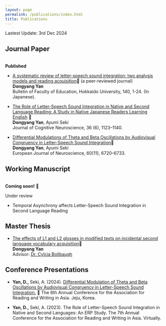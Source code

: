 ```yaml
---
layout: page
permalink: /publications/index.html
title: Publications
---
```


Lastest Update: 3rd Dec 2024&nbsp; 

## Journal Paper
<br>**Published**
- [A systematic review of letter-speech sound integration:
two analysis models and reading acquisition](https://ydyxj.github.io/file/1.pdf)🔗 (a peer-reviewed journal)<br>**Dongyang Yan**<br>Bulletin of Faculty of
Education, Hokkaido University, 140, 1-24. (In Japanese).

 - [The Role of Letter-Speech Sound Integration in Native and Second Language Reading: A Study in Native Japanese Readers Learning English](https://ydyxj.github.io/file/journal1.pdf) 🔗<br>**Dongyang Yan**, Ayumi Seki<br>Journal of Cognitive Neuroscience, 36 (6), 1123–1140. 

 
 - [Differential Modulations of Theta and Beta Oscillations by Audiovisual Congruency in Letter-Speech Sound Integration](https://ydyxj.github.io/file/journal2.pdf)🔗
<br>**Dongyang Yan**, Ayumi Seki<br>
European Journal of Neuroscience, 60(11), 6720–6733.


## Working Manuscript
<br>**Coming soon!** 🚀

Under review 
- Temporal Asynchrony affects Letter-Speech Sound Integration in Second Language Reading


## Master Thesis

- [The effects of L1 and L2 glosses in modified texts on incidental second language vocabulary acquisition](https://ydyxj.github.io/file/MAthesis.pdf)🔗
<br>**Dongyang Yan**
<br>Advisor: [Dr. Cylcia Bolibaugh](https://pure.york.ac.uk/portal/en/persons/cylcia-bolibaugh)


## Conference Presentations
- **Yan, D.,**  Seki, A. (2024). [Differential Modulation of Theta and Beta Oscillations by Audiovisual Congruency in Letter-Speech Sound Integration.](https://ydyxj.github.io/file/poster.pdf) 🔗 The 8th Annual Conference for the Association for Reading and Writing in Asia. Jeju, Korea. 

- **Yan, D.,** Seki, A. (2023). The Role of Letter-Speech Sound Integration in Native and Second Languages: An ERP Study.
The 7th Annual Conference for the Association for Reading and Writing in Asia. Virtually. 